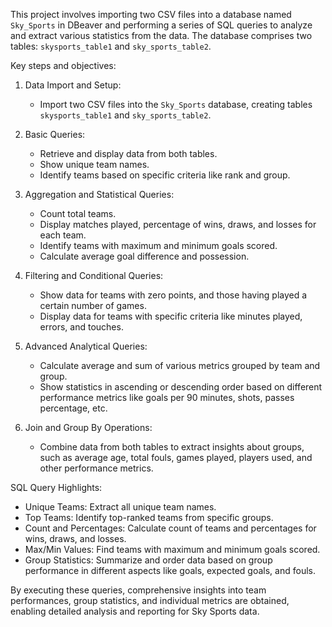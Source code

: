 This project involves importing two CSV files into a database named `Sky_Sports` in DBeaver and performing a series of SQL queries to analyze and extract various statistics from the data. The database comprises two tables: `skysports_table1` and `sky_sports_table2`.

Key steps and objectives:

1. Data Import and Setup:
   - Import two CSV files into the `Sky_Sports` database, creating tables `skysports_table1` and `sky_sports_table2`.
   
2. Basic Queries:
   - Retrieve and display data from both tables.
   - Show unique team names.
   - Identify teams based on specific criteria like rank and group.

3. Aggregation and Statistical Queries:
   - Count total teams.
   - Display matches played, percentage of wins, draws, and losses for each team.
   - Identify teams with maximum and minimum goals scored.
   - Calculate average goal difference and possession.

4. Filtering and Conditional Queries:
   - Show data for teams with zero points, and those having played a certain number of games.
   - Display data for teams with specific criteria like minutes played, errors, and touches.

5. Advanced Analytical Queries:
   - Calculate average and sum of various metrics grouped by team and group.
   - Show statistics in ascending or descending order based on different performance metrics like goals per 90 minutes, shots, passes percentage, etc.

6. Join and Group By Operations:
   - Combine data from both tables to extract insights about groups, such as average age, total fouls, games played, players used, and other performance metrics.

SQL Query Highlights:
- Unique Teams: Extract all unique team names.
- Top Teams: Identify top-ranked teams from specific groups.
- Count and Percentages: Calculate count of teams and percentages for wins, draws, and losses.
- Max/Min Values: Find teams with maximum and minimum goals scored.
- Group Statistics: Summarize and order data based on group performance in different aspects like goals, expected goals, and fouls.

By executing these queries, comprehensive insights into team performances, group statistics, and individual metrics are obtained, enabling detailed analysis and reporting for Sky Sports data.
